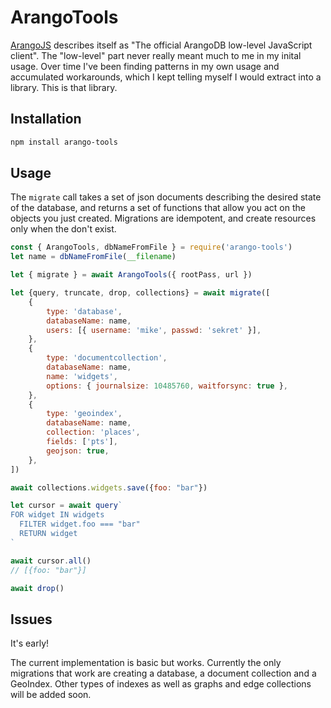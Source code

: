 # ArangoTools

[ArangoJS](https://github.com/arangodb/arangojs) describes itself as "The
official ArangoDB low-level JavaScript client". The "low-level" part never
really meant much to me in my inital usage.  Over time I've been finding
patterns in my own usage and accumulated workarounds, which I kept telling
myself I would extract into a library. This is that library.

## Installation

```sh
npm install arango-tools
```

## Usage

The `migrate` call takes a set of json documents describing the desired state
of the database, and returns a set of functions that allow you act on the
objects you just created.
Migrations are idempotent, and create resources only when the don't exist.

```javascript
const { ArangoTools, dbNameFromFile } = require('arango-tools')
let name = dbNameFromFile(__filename)

let { migrate } = await ArangoTools({ rootPass, url })

let {query, truncate, drop, collections} = await migrate([
	{
		type: 'database',
		databaseName: name,
		users: [{ username: 'mike', passwd: 'sekret' }],
	},
	{
		type: 'documentcollection',
		databaseName: name,
		name: 'widgets',
		options: { journalsize: 10485760, waitforsync: true },
	},
	{
		type: 'geoindex',
		databaseName: name,
		collection: 'places',
		fields: ['pts'],
		geojson: true,
	},
])

await collections.widgets.save({foo: "bar"})

let cursor = await query`
FOR widget IN widgets
  FILTER widget.foo === "bar"
  RETURN widget
`

await cursor.all()
// [{foo: "bar"}]

await drop()
```

## Issues

It's early!

The current implementation is basic but works. Currently the only migrations
that work are creating a database, a document collection and a GeoIndex. Other
types of indexes as well as graphs and edge collections will be added soon.  
